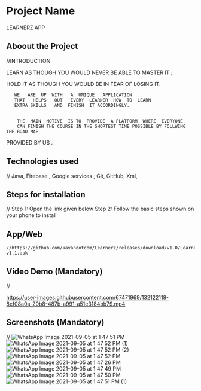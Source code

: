 # Project Name
   LEARNERZ APP       
   
  
  ## Aboout the Project

//INTRODUCTION 


LEARN  AS  THOUGH  YOU  WOULD  NEVER BE  ABLE TO MASTER IT ; 


HOLD  IT  AS THOUGH YOU WOULD BE IN FEAR OF LOSING IT.


       WE   ARE  UP  WITH   A  UNIQUE   APPLICATION   
       THAT   HELPS   OUT   EVERY  LEARNER  HOW  TO  LEARN     
       EXTRA SKILLS   AND  FINISH  IT ACCORDINGLY.
       
            
        THE  MAIN  MOTIVE  IS TO  PROVIDE  A PLATFORM  WHERE  EVERYONE 
        CAN FINISH THE COURSE IN THE SHORTEST TIME POSSIBLE BY FOLLWING THE ROAD-MAP
PROVIDED BY US .


 ## Technologies used
// Java, Firebase , Google services , Git, GitHub, Xml,


## Steps for installation
// Step 1: Open the link given below 
   Step 2: Follow the basic steps shown on your phone to install 
   
   
   ## App/Web 
   

    //https://github.com/kavandotcom/Learnerz/releases/download/v1.0/Learnerz-v1.1.apk


## Video Demo (Mandatory)
// 

https://user-images.githubusercontent.com/67471969/132122118-8cf08a0a-20b8-487b-a991-a51e3184bb79.mp4


## Screenshots (Mandatory)
// 
![WhatsApp Image 2021-09-05 at 1 47 51 PM](https://user-images.githubusercontent.com/67471969/132122170-3d232120-cf44-43c8-b388-64ab3a687ba8.jpeg)
![WhatsApp Image 2021-09-05 at 1 47 52 PM (1)](https://user-images.githubusercontent.com/67471969/132122171-52888b27-8fe0-4ac6-b0bd-76bb6c51df9b.jpeg)
![WhatsApp Image 2021-09-05 at 1 47 52 PM (2)](https://user-images.githubusercontent.com/67471969/132122174-b3586405-1abd-4624-8cbe-37d3f74fce0f.jpeg)
![WhatsApp Image 2021-09-05 at 1 47 52 PM](https://user-images.githubusercontent.com/67471969/132122175-20996210-0f2e-43eb-aae6-d0f8319aaccd.jpeg)
![WhatsApp Image 2021-09-05 at 1 47 26 PM](https://user-images.githubusercontent.com/67471969/132122176-15f4106a-f020-419d-8582-e09f2b821e48.jpeg)
![WhatsApp Image 2021-09-05 at 1 47 49 PM](https://user-images.githubusercontent.com/67471969/132122177-1d814541-6fc0-499a-9cdd-e81b84e6304c.jpeg)
![WhatsApp Image 2021-09-05 at 1 47 50 PM](https://user-images.githubusercontent.com/67471969/132122179-406a1312-19f7-4e3e-ba2f-067a123fdfa8.jpeg)
![WhatsApp Image 2021-09-05 at 1 47 51 PM (1)](https://user-images.githubusercontent.com/67471969/132122180-591fa830-97f4-4072-b408-8d99c2fced4b.jpeg)
